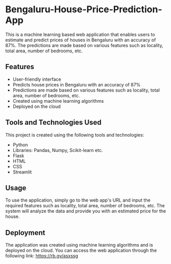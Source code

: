 # Bengaluru-House-Price-Prediction-App
This is a machine learning based web application that enables users to estimate and predict prices of houses in Bengaluru with an accuracy of 87%. The predictions are made based on various features such as locality, total area, number of bedrooms, etc.

## Features
* User-friendly interface
* Predicts house prices in Bengaluru with an accuracy of 87%
* Predictions are made based on various features such as locality, total area, number of bedrooms, etc.
* Created using machine learning algorithms
* Deployed on the cloud

## Tools and Technologies Used
This project is created using the following tools and technologies:

* Python
* Libraries: Pandas, Numpy, Scikit-learn etc.
* Flask
* HTML
* CSS
* Streamlit


## Usage
To use the application, simply go to the web app's URL and input the required features such as locality, total area, number of bedrooms, etc. The system will analyze the data and provide you with an estimated price for the house.

## Deployment
The application was created using machine learning algorithms and is deployed on the cloud. You can access the web application through the following link: 
https://rb.gy/asxssg



<!-- https://saumyagupta2025-bengaluru-house-price-prediction-app-app-57w1yg.streamlitapp.com/-->
